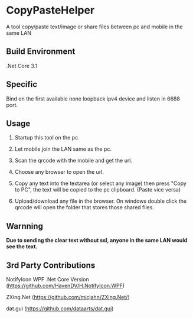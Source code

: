# CopyPasteHelper
A tool copy/paste text/image or share files between pc and mobile in the same LAN 

## Build Environment
.Net Core 3.1

## Specific
Bind on the first available none loopback ipv4 device and listen in 6688 port.

## Usage

1. Startup this tool on the pc.

2. Let mobile join the LAN same as the pc.

3. Scan the qrcode with the mobile and get the url. 

4. Choose any browser to open the url.

5. Copy any text into the textarea (or select any image) then press "Copy to PC", the text will be copied to the pc clipboard. (Paste vice versa)

6. Upload/download any file in the browser. On windows double click the qrcode will open the folder that stores those shared files.  

## **Warnning**

**Due to sending the clear text without ssl, anyone in the same LAN would see the text.**

## 3rd Party Contributions

NotifyIcon WPF .Net Core Version (https://github.com/HavenDV/H.NotifyIcon.WPF)

ZXing.Net (https://github.com/micjahn/ZXing.Net/)

dat.gui (https://github.com/dataarts/dat.gui)
